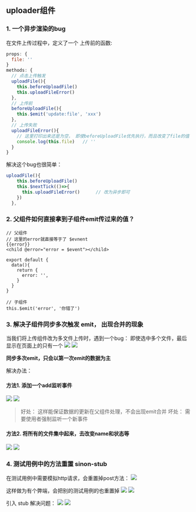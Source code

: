 ## uploader组件

### 1. 一个异步渲染的bug
在文件上传过程中，定义了一个 上传前的函数:
```js
props: {
  file: ''
}
methods: {
  // 点击上传触发
  uploadFile(){
    this.beforeUploadFile()
    this.uploadFileError()
  },
  // 上传前
  beforeUploadFile(){
    this.$emit('update:file', 'xxx')
  },
  // 上传失败
  uploadFileError(){
    // 这里打印出来还是为空， 即使beforeUploadFile优先执行，而且改变了file的值
    console.log(this.file)   // ''
  }
}

```

解决这个bug也很简单：
```js
uploadFile(){
    this.beforeUploadFile()
    this.$nextTick(()=>{
      this.uploadFileError()      // 改为异步即可
    })
  },
```

### 2. 父组件如何直接拿到子组件emit传过来的值？
```vue
// 父组件
// 这里的error就直接等于了 $evnent
{{error}}
<child @error="error = $event"></child> 

export default {
  data(){
    return {
      error: '',
    }
  }
}

// 子组件
this.$emit('error', '你错了')
```

### 3. 解决子组件同步多次触发 emit， 出现合并的现象
当我们将上传组件改为多文件上传时，遇到一个bug：
即使选中多个文件，最后显示在页面上的只有一个
![](./1emit同步bug2.png)
![](./1emit同步bug.png)

**同步多次emit，只会以第一次emit的数据为主**

解决办法：
#### 方法1. 添加一个add监听事件
![](./1emit同步bug3.png)
![](./1emit同步bug4.png)
> 好处： 这样能保证数据的更新在父组件处理，不会出现emit合并
> 坏处： 需要使用者强制监听一个新事件

#### 方法2. 将所有的文件集中起来，去改变name和状态等
![](./1emit同步bug5.png)
![](./1emit同步bug6.png)


### 4. 测试用例中的方法重置 sinon-stub

在测试用例中需要模拟http请求，会重置掉post方法：
![](./2sinon-stub1.png)

这样做为有个弊端，会把别的测试用例的也重置掉
![](./2sinon-stub2.png)
![](./2sinon-stub3.png)

引入 stub 解决问题：
![](./2sinon-stub4.png)
![](./2sinon-stub5.png)